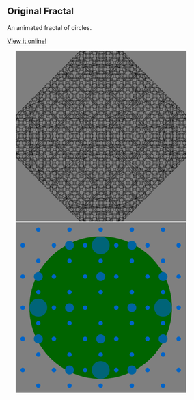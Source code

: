 ## Original Fractal

An animated fractal of circles.

[View it online!](http://noahzpepper.github.io/APCS/OriginalFractal)

<img src="images/circles.png" width="400" hspace="20"><img src="images/colors.png" width="400" hspace="20">
